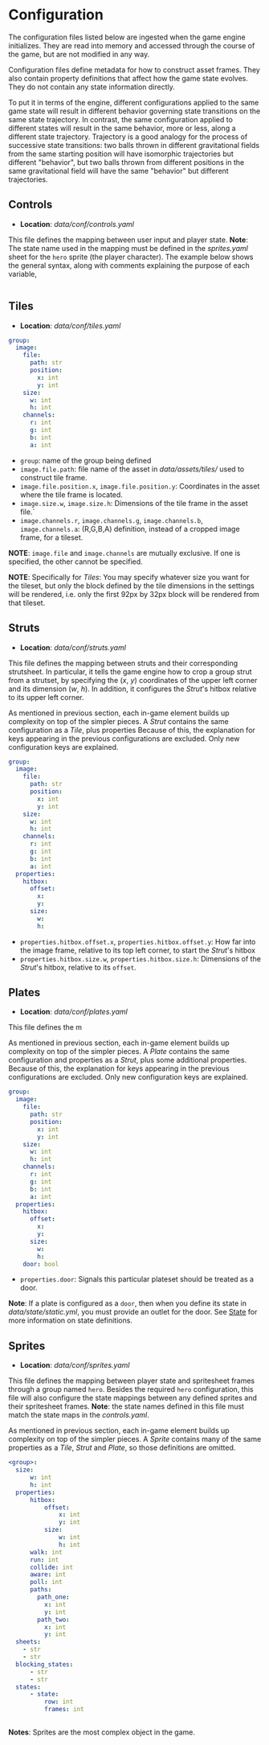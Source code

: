 # Configuration

The configuration files listed below are ingested when the game engine initializes. They are read into memory and accessed through the course of the game, but are not modified in any way.

Configuration files define metadata for how to construct asset frames. They also contain property definitions that affect how the game state evolves. They do not contain any state information directly. 

To put it in terms of the engine, different configurations applied to the same game state will result in different behavior governing state transitions on the same state trajectory. In contrast, the same configuration applied to different states will result in the same behavior, more or less, along a different state trajectory. Trajectory is a good analogy for the process of successive state transitions: two balls thrown in different gravitational fields from the same starting position will have isomorphic trajectories but different "behavior", but two balls thrown from different positions in the same gravitational field will have the same "behavior" but different trajectories.

## Controls

- **Location**: _data/conf/controls.yaml_

This file defines the mapping between user input and player state. **Note**: The state name used in the mapping must be defined in the _sprites.yaml_ sheet for the `hero` sprite (the player character). The example below shows the general syntax, along with comments explaining the purpose of each variable,

```python
```

## Tiles

- **Location**: _data/conf/tiles.yaml_

```yaml
group:
  image:
    file: 
      path: str
      position:
        x: int
        y: int
    size:
      w: int
      h: int
    channels:
      r: int
      g: int
      b: int
      a: int
```

- `group`: name of the group being defined
- `image.file.path`: file name of the asset in _data/assets/tiles/_ used to construct tile frame.
- `image.file.position.x`, `image.file.position.y`: Coordinates in the asset where the tile frame is located.
- `image.size.w`, `image.size.h`: Dimensions of the tile frame in the asset file.`
- `image.channels.r`, `image.channels.g`, `image.channels.b`, `image.channels.a`: (R,G,B,A) definition, instead of a cropped image frame, for a tileset.

**NOTE**: `image.file` and `image.channels` are mutually exclusive. If one is specified, the other cannot be specified. 

**NOTE**: Specifically for _Tiles_: You may specify whatever size you want for the tileset, but only the block defined by the tile dimensions in the settings will be rendered, i.e. only the first 92px by 32px block will be rendered from that tileset.

## Struts

- **Location**: _data/conf/struts.yaml_

This file defines the mapping between struts and their corresponding strutsheet. In particular, it tells the game engine how to crop a group strut from a strutset, by specifying the (_x_, _y_) coordinates of the upper left corner and its dimension (_w_, _h_). In addition, it configures the _Strut_'s hitbox relative to its upper left corner.

As mentioned in previous section, each in-game element builds up complexity on top of the simpler pieces. A _Strut_ contains the same configuration as a _Tile_, plus properties Because of this, the explanation for keys appearing in the previous configurations are excluded. Only new configuration keys are explained.

```yaml
group:
  image:
    file: 
      path: str
      position:
        x: int
        y: int
    size:
      w: int
      h: int
    channels:
      r: int
      g: int
      b: int
      a: int
  properties:
    hitbox:
      offset:
        x:
        y:
      size:
        w:
        h:
```

- `properties.hitbox.offset.x`, `properties.hitbox.offset.y`: How far into the image frame, relative to its top left corner, to start the _Strut_'s hitbox
- `properties.hitbox.size.w`, `properties.hitbox.size.h`: Dimensions of the _Strut_'s hitbox, relative to its `offset`.

## Plates 

- **Location**: _data/conf/plates.yaml_

This file defines the m

As mentioned in previous section, each in-game element builds up complexity on top of the simpler pieces. A _Plate_ contains the same configuration and properties as a _Strut_, plus some additional properties. Because of this, the explanation for keys appearing in the previous configurations are excluded. Only new configuration keys are explained.

```yaml
group:
  image:
    file: 
      path: str
      position:
        x: int
        y: int
    size:
      w: int
      h: int
    channels:
      r: int
      g: int
      b: int
      a: int
  properties:
    hitbox:
      offset:
        x:
        y:
      size:
        w:
        h:
    door: bool
```
- `properties.door`: Signals this particular plateset should be treated as a door.

**Note**: If a plate is configured as a `door`, then when you define its state in _data/state/static.yml_, you must provide an outlet for the door. See [State](./STATE.md) for more information on state definitions.


## Sprites

- **Location**: _data/conf/sprites.yaml_

This file defines the mapping between player state and spritesheet frames through a group named `hero`. Besides the required `hero` configuration, this file will also configure the state mappings between any defined sprites and their spritesheet frames.  **Note**: the state names defined in this file must match the state maps in the _controls.yaml_.

As mentioned in previous section, each in-game element builds up complexity on top of the simpler pieces. A _Sprite_ contains many of the same properties as a _Tile_, _Strut_ and _Plate_, so those definitions are omitted.

```yaml
<group>:
  size:
      w: int
      h: int
  properties:
      hitbox:
          offset:
              x: int
              y: int
          size:
              w: int
              h: int
      walk: int
      run: int
      collide: int
      aware: int
      poll: int
      paths:
        path_one:
          x: int
          y: int
        path_two:
          x: int
          y: int
  sheets:
    - str
    - str
  blocking_states:
      - str
      - str
  states:
      - state:
          row: int
          frames: int
        
```

**Notes**: Sprites are the most complex object in the game.